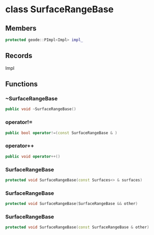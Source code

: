 # class SurfaceRangeBase


## Members

```cpp
protected geode::PImpl<Impl> impl_

```



## Records

Impl



## Functions

### ~SurfaceRangeBase

```cpp
public void ~SurfaceRangeBase()
```


### operator!=

```cpp
public bool operator!=(const SurfaceRangeBase & )
```


### operator++

```cpp
public void operator++()
```


### SurfaceRangeBase

```cpp
protected void SurfaceRangeBase(const Surfaces<> & surfaces)
```


### SurfaceRangeBase

```cpp
protected void SurfaceRangeBase(SurfaceRangeBase && other)
```


### SurfaceRangeBase

```cpp
protected void SurfaceRangeBase(const SurfaceRangeBase & other)
```




